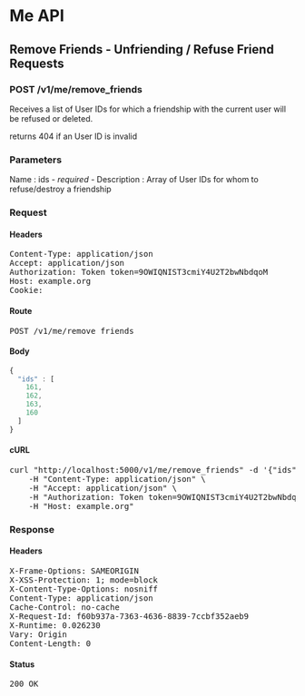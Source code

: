 # Me API

## Remove Friends - Unfriending / Refuse Friend Requests

### POST /v1/me/remove_friends

Receives a list of User IDs for which a friendship with the current user will be refused or deleted.

returns 404 if an User ID is invalid

### Parameters

Name : ids *- required -*
Description : Array of User IDs for whom to refuse/destroy a friendship

### Request

#### Headers

<pre>Content-Type: application/json
Accept: application/json
Authorization: Token token=9OWIQNIST3cmiY4U2T2bwNbdqoM
Host: example.org
Cookie: </pre>

#### Route

<pre>POST /v1/me/remove_friends</pre>

#### Body
```javascript
{
  "ids" : [
    161,
    162,
    163,
    160
  ]
}
```


#### cURL

<pre class="request">curl &quot;http://localhost:5000/v1/me/remove_friends&quot; -d &#39;{&quot;ids&quot;:[161,162,163,160]}&#39; -X POST \
	-H &quot;Content-Type: application/json&quot; \
	-H &quot;Accept: application/json&quot; \
	-H &quot;Authorization: Token token=9OWIQNIST3cmiY4U2T2bwNbdqoM&quot; \
	-H &quot;Host: example.org&quot;</pre>

### Response

#### Headers

<pre>X-Frame-Options: SAMEORIGIN
X-XSS-Protection: 1; mode=block
X-Content-Type-Options: nosniff
Content-Type: application/json
Cache-Control: no-cache
X-Request-Id: f60b937a-7363-4636-8839-7ccbf352aeb9
X-Runtime: 0.026230
Vary: Origin
Content-Length: 0</pre>

#### Status

<pre>200 OK</pre>


